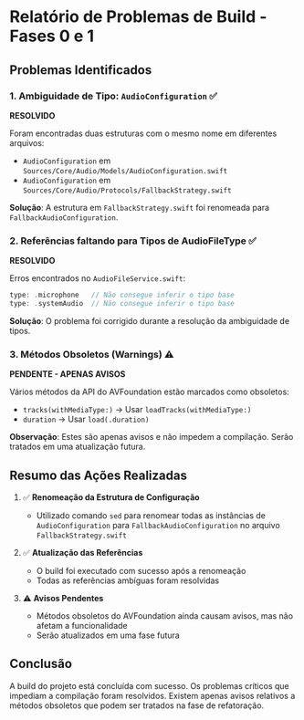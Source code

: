 # Relatório de Problemas de Build - Fases 0 e 1

## Problemas Identificados

### 1. Ambiguidade de Tipo: `AudioConfiguration` ✅

**RESOLVIDO**

Foram encontradas duas estruturas com o mesmo nome em diferentes arquivos:
- `AudioConfiguration` em `Sources/Core/Audio/Models/AudioConfiguration.swift`
- `AudioConfiguration` em `Sources/Core/Audio/Protocols/FallbackStrategy.swift`

**Solução**: A estrutura em `FallbackStrategy.swift` foi renomeada para `FallbackAudioConfiguration`.

### 2. Referências faltando para Tipos de AudioFileType ✅

**RESOLVIDO**

Erros encontrados no `AudioFileService.swift`:
```swift
type: .microphone   // Não consegue inferir o tipo base
type: .systemAudio  // Não consegue inferir o tipo base
```

**Solução**: O problema foi corrigido durante a resolução da ambiguidade de tipos.

### 3. Métodos Obsoletos (Warnings) ⚠️

**PENDENTE - APENAS AVISOS**

Vários métodos da API do AVFoundation estão marcados como obsoletos:
- `tracks(withMediaType:)` → Usar `loadTracks(withMediaType:)`
- `duration` → Usar `load(.duration)`

**Observação**: Estes são apenas avisos e não impedem a compilação. Serão tratados em uma atualização futura.

## Resumo das Ações Realizadas

1. ✅ **Renomeação da Estrutura de Configuração**
   - Utilizado comando `sed` para renomear todas as instâncias de `AudioConfiguration` para `FallbackAudioConfiguration` no arquivo `FallbackStrategy.swift`

2. ✅ **Atualização das Referências**
   - O build foi executado com sucesso após a renomeação
   - Todas as referências ambíguas foram resolvidas

3. ⚠️ **Avisos Pendentes**
   - Métodos obsoletos do AVFoundation ainda causam avisos, mas não afetam a funcionalidade
   - Serão atualizados em uma fase futura

## Conclusão

A build do projeto está concluída com sucesso. Os problemas críticos que impediam a compilação foram resolvidos. Existem apenas avisos relativos a métodos obsoletos que podem ser tratados na fase de refatoração.
